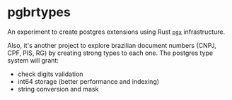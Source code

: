 # pgbrtypes

An experiment to create postgres extensions using Rust [`pgx`](https://github.com/tcdi/pgx) infrastructure.

Also, it's another project to explore brazilian document numbers (CNPJ, CPF, PIS, RG) by creating strong types to each one. The postgres type system will grant:

- check digits validation
- int64 storage (better performance and indexing)
- string conversion and mask

